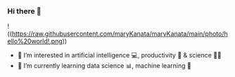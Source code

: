### Hi there 👋
!((https://raw.githubusercontent.com/maryKanata/maryKanata/main/photo/hello%20world!.png))
- 👀 I’m interested in artificial intelligence 💻, productivity 💪 & science 👩‍🚀
- 🌱 I’m currently learning data science 📊, machine learning 🤖


